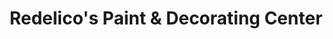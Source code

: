 ---
title: "Redelico's Paint & Decorating Center"
url: /somerville/redelicos-paint-and-decorating-center/
shop: paint
---